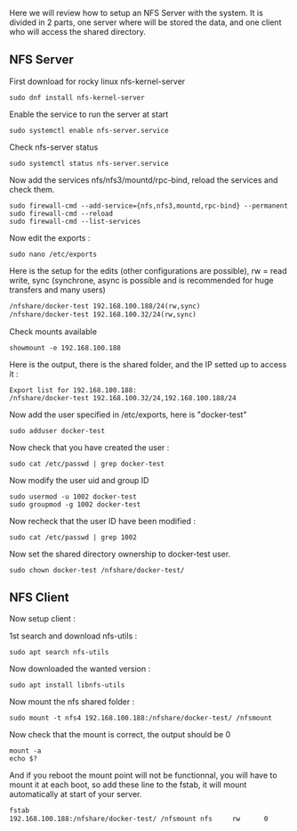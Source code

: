 Here we will review how to setup an NFS Server with the system.
It is divided in 2 parts, one server where will be stored the data, and one client who will access the shared directory.

## NFS Server

First download for rocky linux nfs-kernel-server
```shell
sudo dnf install nfs-kernel-server
```
Enable the service to run the server at start
```shell
sudo systemctl enable nfs-server.service
```
Check nfs-server status
```shell
sudo systemctl status nfs-server.service
```
Now add the services nfs/nfs3/mountd/rpc-bind, reload the services and check them.
```shell
sudo firewall-cmd --add-service={nfs,nfs3,mountd,rpc-bind} --permanent
sudo firewall-cmd --reload
sudo firewall-cmd --list-services
```
Now edit the exports :
```shell
sudo nano /etc/exports
```
Here is the setup for the edits (other configurations are possible), rw = read write, sync (synchrone, async is possible and is recommended for huge transfers and many users)
```txt
/nfshare/docker-test 192.168.100.188/24(rw,sync)
/nfshare/docker-test 192.168.100.32/24(rw,sync)
```
Check mounts available
```shell
showmount -e 192.168.100.188
```
Here is the output, there is the shared folder, and the IP setted up to access it :
```shell
Export list for 192.168.100.188:
/nfshare/docker-test 192.168.100.32/24,192.168.100.188/24
```
Now add the user specified in /etc/exports, here is "docker-test"
```shell
sudo adduser docker-test
```
Now check that you have created the user :
```shell
sudo cat /etc/passwd | grep docker-test
```
Now modify the user uid and group ID 
```shell
sudo usermod -u 1002 docker-test
sudo groupmod -g 1002 docker-test
```
Now recheck that the user ID have been modified :
```shell
sudo cat /etc/passwd | grep 1002
```
Now set the shared directory ownership to docker-test user. 
```shell
sudo chown docker-test /nfshare/docker-test/
```

## NFS Client
Now setup client :

1st search and download nfs-utils :
```shell
sudo apt search nfs-utils
```
Now downloaded the wanted version :
```shell
sudo apt install libnfs-utils
```
Now mount the nfs shared folder :
```shell
sudo mount -t nfs4 192.168.100.188:/nfshare/docker-test/ /nfsmount
```
Now check that the mount is correct, the output should be 0
```shell
mount -a
echo $?
```
And if you reboot the mount point will not be functionnal, you will have to mount it at each boot, so add these line to the fstab, it will mount automatically at start of your server.
```txt
fstab
192.168.100.188:/nfshare/docker-test/ /nfsmount nfs     rw      0       0
```